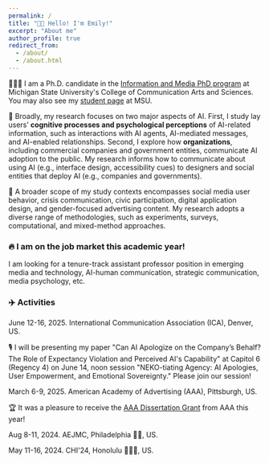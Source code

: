 ```yaml
---
permalink: /
title: "👋🏼 Hello! I'm Emily!"
excerpt: "About me"
author_profile: true
redirect_from: 
  - /about/
  - /about.html
---
```




👩🏻‍💻 I am a Ph.D. candidate in the [Information and Media PhD program](https://comartsci.msu.edu/academics/academic-departments/default/graduate/phd-information-and-media) at Michigan State University's College of Communication Arts and Sciences. You may also see my [student page](https://comartsci.msu.edu/our-people/emily-s-zhan) at MSU.

🤖 Broadly, my research focuses on two major aspects of AI. First, I study lay users’ **cognitive processes and psychological perceptions** of AI-related information, such as interactions with AI agents, AI-mediated messages, and AI-enabled relationships. Second, I explore how **organizations**, including commercial companies and government entities, communicate AI adoption to the public. My research informs how to communicate about using AI (e.g., interface design, accessibility cues) to designers and social entities that deploy AI (e.g., companies and governments). 

📱 A broader scope of my study contexts encompasses social media user behavior, crisis communication, civic participation, digital application design, and gender-focused advertising content. My research adopts a diverse range of methodologies, such as experiments, surveys, computational, and mixed-method approaches. 

### 🔥 I am on the job market this academic year!
I am looking for a tenure-track assistant professor position in emerging media and technology, AI-human communication, strategic communication, media psychology, etc. 

### ✈️ Activities
June 12-16, 2025. International Communication Association (ICA), Denver, US.

🎙️ I will be presenting my paper "Can AI Apologize on the Company’s Behalf? The Role of Expectancy Violation and Perceived AI's Capability" at Capitol 6 (Regency 4) on June      14, noon session "NEKO-tiating Agency: AI Apologies, User Empowerment, and Emotional Sovereignty." Please join our session!
    
March 6-9, 2025. American Academy of Advertising (AAA), Pittsburgh, US.

🏆 It was a pleasure to receive the [AAA Dissertation Grant](https://aaasite.memberclicks.net/research) from AAA this year! 
    
Aug 8-11, 2024. AEJMC, Philadelphia 🔔📜, US. 

May 11-16, 2024. CHI'24, Honolulu 🏄🏻‍♀️, US. 
